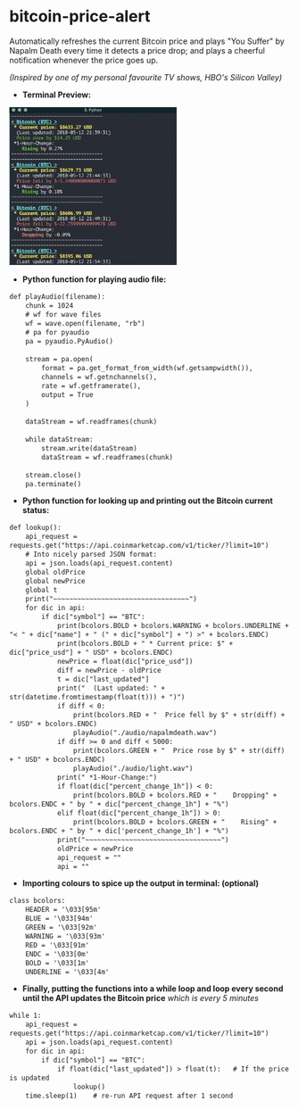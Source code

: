 # bitcoin-price-alert

Automatically refreshes the current Bitcoin price and plays "You Suffer" by Napalm Death every time it detects a price drop;
and plays a cheerful notification whenever the price goes up.

*(Inspired by one of my personal favourite TV shows, HBO's Silicon Valley)*

* **Terminal Preview:**
<img src="./images/bitcoin.png" width=300>

* **Python function for playing audio file:**
```
def playAudio(filename):
    chunk = 1024
    # wf for wave files
    wf = wave.open(filename, "rb")
    # pa for pyaudio
    pa = pyaudio.PyAudio()

    stream = pa.open(
        format = pa.get_format_from_width(wf.getsampwidth()),
        channels = wf.getnchannels(),
        rate = wf.getframerate(),
        output = True
    )

    dataStream = wf.readframes(chunk)

    while dataStream:
        stream.write(dataStream)
        dataStream = wf.readframes(chunk)

    stream.close()
    pa.terminate()
```


* **Python function for looking up and printing out the Bitcoin current status:**
```
def lookup():
    api_request = requests.get("https://api.coinmarketcap.com/v1/ticker/?limit=10")
    # Into nicely parsed JSON format:
    api = json.loads(api_request.content)
    global oldPrice
    global newPrice
    global t
    print("~~~~~~~~~~~~~~~~~~~~~~~~~~~~~~~~~~")
    for dic in api:
        if dic["symbol"] == "BTC":
            print(bcolors.BOLD + bcolors.WARNING + bcolors.UNDERLINE + "< " + dic["name"] + " (" + dic["symbol"] + ") >" + bcolors.ENDC)
            print(bcolors.BOLD + " * Current price: $" + dic["price_usd"] + " USD" + bcolors.ENDC)
            newPrice = float(dic["price_usd"])
            diff = newPrice - oldPrice
            t = dic["last_updated"]
            print("  (Last updated: " + str(datetime.fromtimestamp(float(t))) + ")")
            if diff < 0:
                print(bcolors.RED + "  Price fell by $" + str(diff) + " USD" + bcolors.ENDC)
                playAudio("./audio/napalmdeath.wav")
            if diff >= 0 and diff < 5000:
                print(bcolors.GREEN + "  Price rose by $" + str(diff) + " USD" + bcolors.ENDC)
                playAudio("./audio/light.wav")
            print(" *1-Hour-Change:")
            if float(dic["percent_change_1h"]) < 0:
                print(bcolors.BOLD + bcolors.RED + "    Dropping" + bcolors.ENDC + " by " + dic["percent_change_1h"] + "%")
            elif float(dic["percent_change_1h"]) > 0:
                print(bcolors.BOLD + bcolors.GREEN + "    Rising" + bcolors.ENDC + " by " + dic['percent_change_1h'] + "%")
            print("~~~~~~~~~~~~~~~~~~~~~~~~~~~~~~~~~~")
            oldPrice = newPrice
            api_request = ""
            api = ""
```

* **Importing colours to spice up the output in terminal: (optional)**
```
class bcolors:
    HEADER = '\033[95m'
    BLUE = '\033[94m'
    GREEN = '\033[92m'
    WARNING = '\033[93m'
    RED = '\033[91m'
    ENDC = '\033[0m'
    BOLD = '\033[1m'
    UNDERLINE = '\033[4m'

```

* **Finally, putting the functions into a while loop and loop every second until the API updates the Bitcoin price**
*which is every 5 minutes*
```
while 1:
    api_request = requests.get("https://api.coinmarketcap.com/v1/ticker/?limit=10")
    api = json.loads(api_request.content)
    for dic in api:
        if dic["symbol"] == "BTC":
            if float(dic["last_updated"]) > float(t):   # If the price is updated
                lookup()
    time.sleep(1)    # re-run API request after 1 second
```
